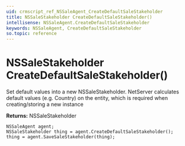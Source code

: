 ```yaml
---
uid: crmscript_ref_NSSaleAgent_CreateDefaultSaleStakeholder
title: NSSaleStakeholder CreateDefaultSaleStakeholder()
intellisense: NSSaleAgent.CreateDefaultSaleStakeholder
keywords: NSSaleAgent, CreateDefaultSaleStakeholder
so.topic: reference
---
```


# NSSaleStakeholder CreateDefaultSaleStakeholder()
	  
Set default values into a new NSSaleStakeholder.
NetServer calculates default values (e.g. Country) on the entity, which is required when creating/storing a new instance
	  
**Returns:** NSSaleStakeholder

```crmscript
NSSaleAgent agent;
NSSaleStakeholder thing = agent.CreateDefaultSaleStakeholder();
thing = agent.SaveSaleStakeholder(thing);
```

